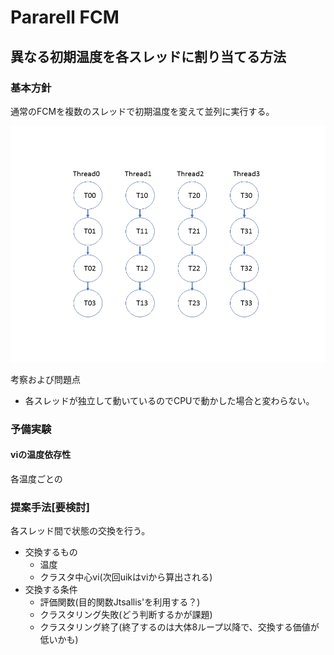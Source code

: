 # Pararell FCM

## 異なる初期温度を各スレッドに割り当てる方法

### 基本方針
通常のFCMを複数のスレッドで初期温度を変えて並列に実行する。

![temperature](pararell1.PNG)

考察および問題点
* 各スレッドが独立して動いているのでCPUで動かした場合と変わらない。

### 予備実験
#### viの温度依存性
各温度ごとの





### 提案手法[要検討]
各スレッド間で状態の交換を行う。
* 交換するもの
    * 温度
    * クラスタ中心vi(次回uikはviから算出される)
* 交換する条件
    * 評価関数(目的関数Jtsallis'を利用する？)
    * クラスタリング失敗(どう判断するかが課題)
    * クラスタリング終了(終了するのは大体8ループ以降で、交換する価値が低いかも)




<!--
チラウラ 02.21
交換するものをviだけとする
viの平均値を使う？ → ちょっとやってみたい
-->


<!--
この方法を用いてクラスタリングを行い、
* 各スレッドごとの温度と誤分類数の遷移から初期温度の影響を調べる。
* Jtsallis'と誤分類数の相関からJtsallis'が評価関数に利用できることを示す。



### 結果
<u>1.温度の遷移</u>  
最高温度T_max=20, スレッド数N=128, 超高速アニーリング, q=2.0固定, 0-Tmax温度設定法, irisで実験した結果を下記に示す。 
初期温度4.0以上ではクラスタリングに失敗したため省略。  
最小値14であり、これはThighを変化させながらCPUでクラスタリングを行ったのと同じ結果である。

```
[スレッド番号] T=[初期温度][2回目の温度]... 誤分類数
[0] T=0.05 0.05 0.05 0.05 0.05 0.05 0.05 0.05 0.05 0.01  e=14
[1] T=0.05 0.05 0.05 0.05 0.05 0.05 0.05 0.05 0.05 0.05 0.01  e=14
[2] T=0.06 0.06 0.06 0.06 0.06 0.06 0.06 0.06 0.06 0.06 0.06 0.01  e=16
[3] T=0.06 0.06 0.06 0.06 0.06 0.06 0.06 0.01  e=15
[4] T=0.06 0.06 0.06 0.06 0.06 0.06 0.06 0.01  e=15
                                     ：
[84] T=2.67 2.67 2.67 2.67 2.67 2.67 2.67 2.67 2.67 2.67 2.67 2.67 2.67 0.36 0.36 0.36 0.36 0.36 0.36 0.25  e=15
[85] T=2.80 2.80 2.80 2.80 2.80 2.80 2.80 2.80 2.80 0.38 0.38 0.38 0.38 0.38 0.38 0.38 0.26  e=15
[86] T=2.93 2.93 2.93 2.93 2.93 2.93 0.40 0.40 0.40 0.40 0.40 0.40 0.40 0.40 0.27 0.27 0.21  e=16
[87] T=3.08 3.08 3.08 3.08 3.08 3.08 3.08 3.08 3.08 3.08 0.42 0.42 0.42 0.42 0.42 0.42 0.42 0.29  e=15
```
<u>2.誤分類数の遷移</u>   
x軸をクラスタリング回数、 y軸を誤分類数とし、スレッドごとの誤分類数の変化を下図に示す。
凡例はスレッド番号を示す。
スレッド番号が若いほうが温度が低く、大きくなるにつれて温度が高くなる。
初期温度の違いによるyの変化に法則性はなさそう。

![error_scenario](err-every5.png)

<u>誤分類数と目的関数Jtsallis'の相関</u>  
誤分類数と目的関数Jtsallis'との相関を調べた結果を図に示す。
目的関数が0~100のとき、誤分類数は10~20個であり、誤分類数が大きくなると
それに伴って目的関数が大きくなる傾向にあるといえる。
従って、この2つの間には相関があると考えられる。

![](soukan_trimed.png)






### 考察
* 3,4回程度までは複数のThighを並列で実行し、  
その後はスレッドごとに温度を割り当てるのではなく、  
マトリックス計算を並列化する 

<!--

### 考察
結果がCPUと変わらないので、その時点における最良解を各スレッドに再度割り当てる方法を考える。  
ここで問題となるのは
* 最良解の選択方法と評価関数の作成方法。
* 貪欲法になるため、最適解が得られる保証がない。
* 温度の下げ方。


![temperature](pararell2.PNG)
<center>図2 状態交換</center>



## 0-Tmax温度設定法
0~Thighとなるように各スレッドに温度を割りあてる。
均等に割り当てるため、n乗項を利用する。  
スレッド数をn, 各スレッド番号をi(-64<i<64)とし、各スレッドに対応した温度を$T_i$、最高温度$T_{max}$は

```math
T_i = T_{max}^{1/n}
```
で求められる。
横軸をi, 縦軸を温度$T_i$としたときのグラフを図3に示す。このとき、n=128, T_{max}=20とした。


![temperature](temperature.png)
<center>図3 スレッド数128、最高温度20としたときの各スレッドに割り当てられる初期温度</center>

-->



